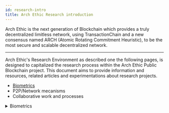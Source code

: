 ```yaml
---
id: research-intro
title: Arch Ethic Research introduction
---
```

Arch Ethic is the next generation of Blockchain which provides a truly decentralized limitless network, using TransactionChain and a new consensus named ARCH (Atomic Rotating Commitment Heuristic),
to be the most secure and scalable decentralized network.

---

Arch Ethic's Research Environment as described one the following pages, is designed to capitalized the research process within the Arch Ethic Public Blockchain project.
This document aims to provide information and resources, related articles and experimentations about research projects.

  - [Biometrics](/research/biometrics-research)
  - P2P/Network mecanisms
  - Collaborative work and processes

  


<details>
  <summary>Biometrics</summary>
</details>

